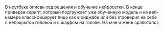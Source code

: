 В ноутбуке описан ход решения и обучение нейросетки. В конце приведен скрипт, который подгружает уже обученную модель и на веб-камере классифицирует лицо как в хиджабе или без (проверил на себе с непокрытой головой и с шарфом на голове. На мне и жене сработало). 
